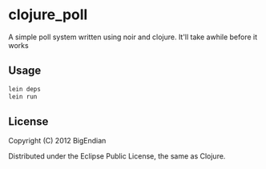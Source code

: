 # clojure_poll

A simple poll system written using noir and clojure.
It'll take awhile before it works

## Usage

```bash
lein deps
lein run
```

## License

Copyright (C) 2012 BigEndian

Distributed under the Eclipse Public License, the same as Clojure.

